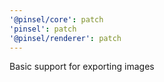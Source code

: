 ```yaml
---
'@pinsel/core': patch
'pinsel': patch
'@pinsel/renderer': patch
---
```


Basic support for exporting images
